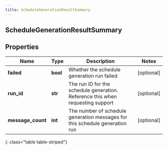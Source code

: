 ```yaml
---
title: ScheduleGenerationResultSummary
---
```

## ScheduleGenerationResultSummary

## Properties

|Name | Type | Description | Notes|
|------------ | ------------- | ------------- | -------------|
| **failed** | **bool** | Whether the schedule generation run failed | [optional] |
| **run_id** | **str** | The run ID for the schedule generation. Reference this when requesting support | [optional] |
| **message_count** | **int** | The number of schedule generation messages for this schedule generation run | [optional] |
{: class="table table-striped"}



